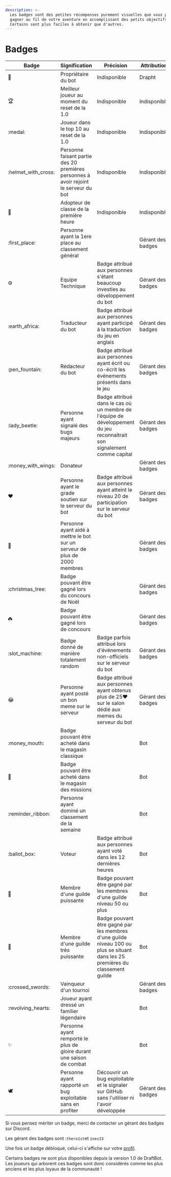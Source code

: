 ```yaml
---
description: >-
  Les badges sont des petites récompenses purement visuelles que vous pourrez
  gagner au fil de votre aventure en accomplissant des petits objectifs.
  Certains sont plus faciles à obtenir que d'autres.
---
```


# Badges

| Badge                 | Signification                                                                        | Précision                                                                                                                      | Attribution       |
| --------------------- | ------------------------------------------------------------------------------------ | ------------------------------------------------------------------------------------------------------------------------------ | ----------------- |
| :crown:               | Propriétaire du bot                                                                  | Indisponible                                                                                                                   | Drapht            |
| :trophy:              | Meilleur joueur au moment du reset de la 1.0                                         | Indisponible                                                                                                                   | Indisponible      |
| :medal:               | Joueur dans le top 10 au reset de la 1.0                                             | Indisponible                                                                                                                   | Indisponible      |
| :helmet\_with\_cross: | Personne faisant partie des 20 premières personnes à avoir rejoint le serveur du bot | Indisponible                                                                                                                   | Indisponible      |
| :bookmark:            | Adopteur de classe de la première heure                                              | Indisponible                                                                                                                   | Indisponible      |
| :first\_place:        | Personne ayant la 1ere place au classement général                                   |                                                                                                                                | Gérant des badges |
| :gear:                | Equipe Technique                                                                     | Badge attribué aux personnes s'étant beaucoup investies au développement du bot                                                | Gérant des badges |
| :earth\_africa:       | Traducteur du bot                                                                    | Badge attribué aux personnes ayant participé à la traduction du jeu en anglais                                                 | Gérant des badges |
| :pen\_fountain:       | Rédacteur du bot                                                                     | Badge attribué aux personnes ayant écrit ou co-écrit les événements présents dans le jeu                                       | Gérant des badges |
| :lady\_beetle:        | Personne ayant signalé des bugs majeurs                                              | Badge attribué dans le cas où un membre de l'équipe de développement du jeu reconnaîtrait son signalement comme capital        | Gérant des badges |
| :money\_with\_wings:  | Donateur                                                                             |                                                                                                                                | Gérant des badges |
| :heart:               | Personne ayant le grade soutien sur le serveur du bot                                | Badge attribué aux personnes ayant atteint le niveau 20 de participation sur le serveur du bot                                 | Gérant des badges |
| :star2:               | Personne ayant aidé à mettre le bot sur un serveur de plus de 2000 membres           |                                                                                                                                | Gérant des badges |
| :christmas\_tree:     | Badge pouvant être gagné lors du concours de Noël                                    |                                                                                                                                | Gérant des badges |
| :shamrock:            | Badge pouvant être gagné lors de concours                                            |                                                                                                                                | Gérant des badges |
| :slot\_machine:       | Badge donné de manière totalement random                                             | Badge parfois attribué lors d'événements non-officiels sur le serveur du bot                                                   | Gérant des badges |
| :joy:                 | Personne ayant posté un bon meme sur le serveur                                      | Badge attribué aux personnes ayant obtenus plus de 25:heart: sur le salon dédié aux memes du serveur du bot                    | Gérant des badges |
| :money\_mouth:        | Badge pouvant être acheté dans le magasin classique                                  |                                                                                                                                | Bot               |
| :ring:                | Badge pouvant être acheté dans le magasin des missions                               |                                                                                                                                | Bot               |
| :reminder\_ribbon:    | Personne ayant dominé un classement de la semaine                                    |                                                                                                                                | Bot               |
| :ballot\_box:         | Voteur                                                                               | Badge attribué aux personnes ayant voté dans les 12 dernières heures                                                           | Bot               |
| :gem:                 | Membre d'une guilde puissante                                                        | Badge pouvant être gagné par les membres d'une guilde niveau 50 ou plus                                                        |  Bot              |
| 🪩                    | Membre d'une guilde très puissante                                                   | Badge pouvant être gagné par les membres d'une guilde niveau 100 ou plus se situant dans les 25 premières du classement guilde | Bot               |
| :crossed\_swords:     | Vainqueur d'un tournoi                                                               |                                                                                                                                | Gérant des badges |
| :revolving\_hearts:   | Joueur ayant dressé un familier légendaire                                           |                                                                                                                                | Bot               |
| :sparkles:            | Personne ayant remporté le plus de gloire durant une saison de combat                |                                                                                                                                | Bot               |
| :dove:                | Personne ayant rapporté un bug exploitable sans en profiter                          | Découvrir un bug exploitable et le signaler sur GitHub sans l'utiliser ni l'avoir développée                                   | Gérant des badges |

Si vous pensez mériter un badge, merci de contacter un gérant des badges sur Discord.&#x20;

Les gérant des badges sont :`thero1st`et `ines33`&#x20;

Une fois un badge débloqué, celui-ci s'affiche sur votre [profil](../notions-principale/profile.md).

Certains badges ne sont plus disponibles depuis la version 1.0 de DraftBot. Les joueurs qui arborent ces badges sont donc considérés comme les plus anciens et les plus loyaux de la communauté !
